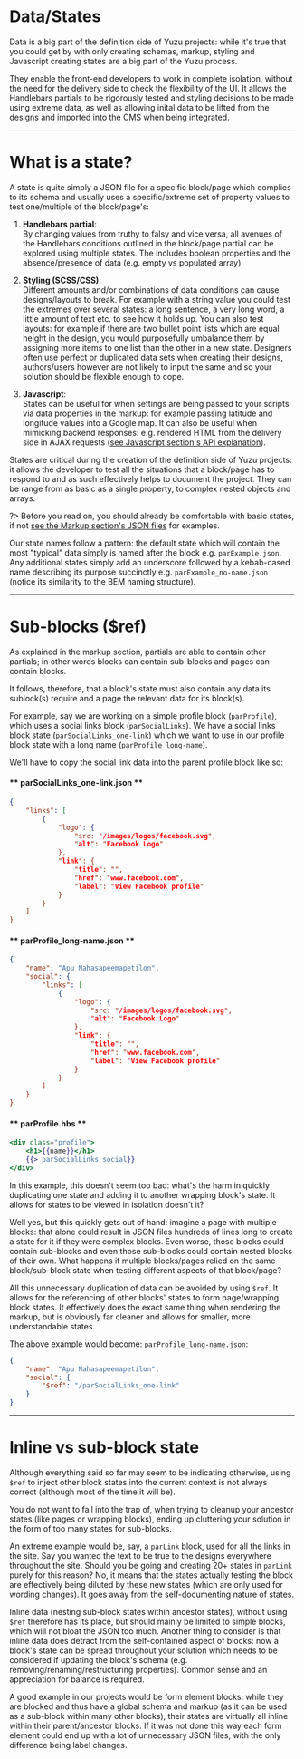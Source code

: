 # Data/States
Data is a big part of the definition side of Yuzu projects: while it's true that you could get by with only creating schemas, markup, styling and Javascript creating states are a big part of the Yuzu process.

They enable the front-end developers to work in complete isolation, without the need for the delivery side to check the flexibility of the UI. It allows the Handlebars partials to be rigorously tested and styling decisions to be made using extreme data, as well as allowing inital data to be lifted from the designs and imported into the CMS when being integrated.

---

# What is a state?
A state is quite simply a JSON file for a specific block/page which complies to its schema and usually uses a specific/extreme set of property values to test one/multiple of the block/page's:

1.  **Handlebars partial**:<br>
    By changing values from truthy to falsy and vice versa, all avenues of the Handlebars conditions outlined in the block/page partial can be explored using multiple states. The includes boolean properties and the absence/presence of data (e.g. empty vs populated array)

2.  **Styling (SCSS/CSS)**:<br> 
    Different amounts and/or combinations of data conditions can cause designs/layouts to break. For example with a string value you could test the extremes over several states: a long sentence, a very long word, a little amount of text etc. to see how it holds up. You can also test layouts: for example if there are two bullet point lists which are equal height in the design, you would purposefully umbalance them by assigning more items to one list than the other in a new state. Designers often use perfect or duplicated data sets when creating their designs, authors/users however are not likely to input the same and so your solution should be flexible enough to cope.

3.  **Javascript**:<br>
    States can be useful for when settings are being passed to your scripts via data properties in the markup: for example passing latitude and longitude values into a Google map. It can also be useful when mimicking backend responses: e.g. rendered HTML from the delivery side in AJAX requests ([see Javascript section's API explanation](definition/javascript?id=API)).

States are critical during the creation of the definition side of Yuzu projects: it allows the developer to test all the situations that a block/page has to respond to and as such effectively helps to document the project. They can be range from as basic as a single property, to complex nested objects and arrays.

?> Before you read on, you should already be comfortable with basic states, if not [see the Markup section's JSON files](definition/markup) for examples.

Our state names follow a pattern: the default state which will contain the most "typical" data simply is named after the block e.g. `parExample.json`. Any additional states simply add an underscore followed by a kebab-cased name describing its purpose succinctly e.g. `parExample_no-name.json` (notice its similarity to the BEM naming structure). 

---

# Sub-blocks ($ref)
As explained in the markup section, partials are able to contain other partials; in other words blocks can contain sub-blocks and pages can contain blocks. 

It follows, therefore, that a block's state must also contain any data its sublock(s) require and a page the relevant data for its block(s).

For example, say we are working on a simple profile block (`parProfile`), which uses a social links block (`parSocialLinks`). We have a social links block state (`parSocialLinks_one-link`) which we want to use in our profile block state with a long name (`parProfile_long-name`).

We'll have to copy the social link data into the parent profile block like so:

<!-- tabs:start -->
#### ** parSocialLinks_one-link.json **
```json
{
    "links": [
        {
            "logo": {
                "src: "/images/logos/facebook.svg",
                "alt": "Facebook Logo"
            },
            "link": {
                "title": "",
                "href": "www.facebook.com",
                "label": "View Facebook profile"
            }
        }
    ]
}
```
#### ** parProfile_long-name.json **
```json
{
    "name": "Apu Nahasapeemapetilon",
    "social": {
        "links": [
            {
                "logo": {
                    "src: "/images/logos/facebook.svg",
                    "alt": "Facebook Logo"
                },
                "link": {
                    "title": "",
                    "href": "www.facebook.com",
                    "label": "View Facebook profile"
                }
            }
        ]
    }
}
```
#### ** parProfile.hbs **
```handlebars
<div class="profile">
    <h1>{{name}}</h1>
    {{> parSocialLinks social}}
</div>
```
<!-- tabs:end -->


In this example, this doesn't seem too bad: what's the harm in quickly duplicating one state and adding it to another wrapping block's state. It allows for states to be viewed in isolation doesn't it?

Well yes, but this quickly gets out of hand: imagine a page with multiple blocks: that alone could result in JSON files hundreds of lines long to create a state for it if they were complex blocks. Even worse, those blocks could contain sub-blocks and even those sub-blocks could contain nested blocks of their own. What happens if multiple blocks/pages relied on the same block/sub-block state when testing different aspects of that block/page?

All this unnecessary duplication of data can be avoided by using `$ref`. It allows for the referencing of other blocks' states to form page/wrapping block states. It effectively does the exact same thing when rendering the markup, but is obviously far cleaner and allows for smaller, more understandable states.

The above example would become:
`parProfile_long-name.json`:
```json
{
    "name": "Apu Nahasapeemapetilon",
    "social": {
        "$ref": "/parSocialLinks_one-link"
    }
}
```

---

# Inline vs sub-block state
Although everything said so far may seem to be indicating otherwise, using `$ref` to inject other block states into the current context is not always correct (although most of the time it will be).

You do not want to fall into the trap of, when trying to cleanup your ancestor states (like pages or wrapping blocks), ending up cluttering your solution in the form of too many states for sub-blocks.

An extreme example would be, say, a `parLink` block, used for all the links in the site. Say you wanted the text to be true to the designs everywhere throughout the site. Should you be going and creating 20+ states in `parLink` purely for this reason? No, it means that the states actually testing the block are effectively being diluted by these new states (which are only used for wording changes). It goes away from the self-documenting nature of states.

Inline data (nesting sub-block states within ancestor states), without using `$ref` therefore has its place, but should mainly be limited to simple blocks, which will not bloat the JSON too much. Another thing to consider is that inline data does detract from the self-contained aspect of blocks: now a block's state can be spread throughout your solution which needs to be considered if updating the block's schema (e.g. removing/renaming/restructuring properties). Common sense and an appreciation for balance is required.

A good example in our projects would be form element blocks: while they are blocked and thus have a global schema and markup (as it can be used as a sub-block within many other blocks), their states are virtually all inline within their parent/ancestor blocks. If it was not done this way each form element could end up with a lot of unnecessary JSON files, with the only difference being label changes.
